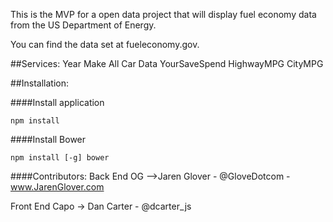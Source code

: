 This is the MVP for a open data project that will display fuel economy data from the US Department of Energy. 

You can find the data set at fueleconomy.gov.

##Services:
Year
Make
All Car Data
YourSaveSpend
HighwayMPG
CityMPG

##Installation:

####Install application
```
npm install
```

####Install Bower
```
npm install [-g] bower
```

####Contributors: 
Back End OG -->Jaren Glover - @GloveDotcom - www.JarenGlover.com

Front End Capo -> Dan Carter - @dcarter_js 	    
